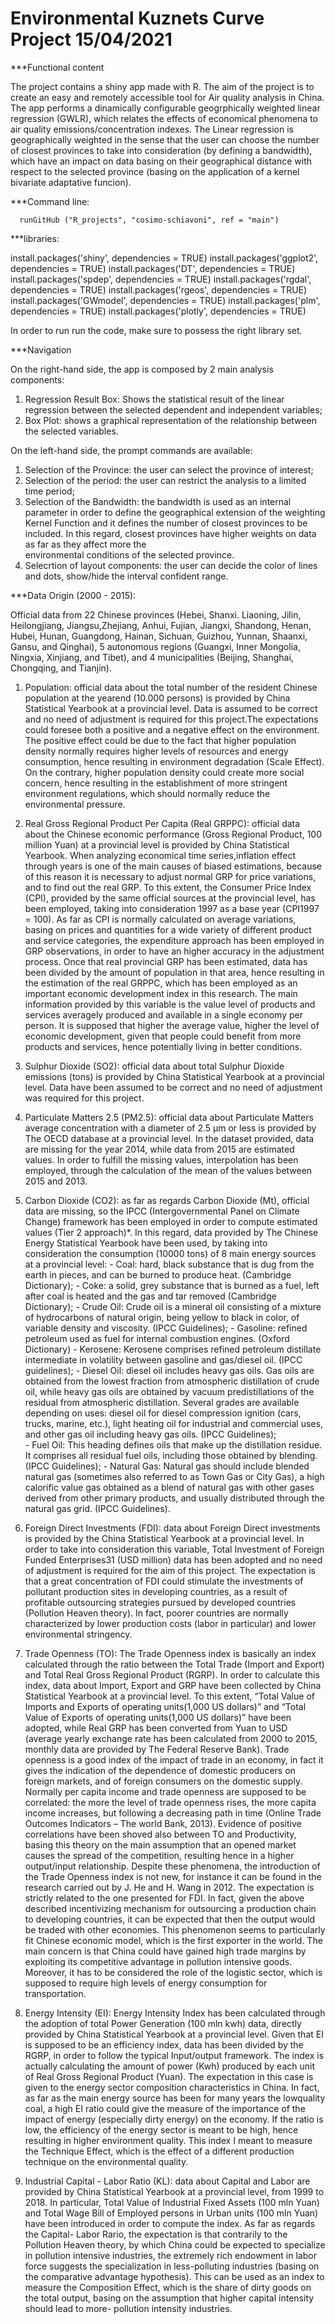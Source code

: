 # Environmental Kuznets Curve Project 15/04/2021

***Functional content

The  project contains a shiny app made with R.
The aim of the project is to create an easy and remotely accessible tool for Air quality analysis in China.
The app performs a dinamically configurable geogrphically weighted linear regression (GWLR), which relates the effects of economical phenomena to air quality emissions/concentration
indexes.
The Linear regression is geographically weighted in the sense that the user can choose the number of closest provinces to take into consideration (by defining a bandwidth),
which have an impact on data basing on their geographical distance with respect to the selected province (basing on the application of a kernel bivariate adaptative funcion).

***Command line:

      runGitHub ("R_projects", "cosimo-schiavoni", ref = "main")

***libraries:

install.packages('shiny', dependencies = TRUE)
install.packages('ggplot2', dependencies = TRUE)
install.packages('DT', dependencies = TRUE)
install.packages('spdep', dependencies = TRUE)
install.packages('rgdal', dependencies = TRUE)
install.packages('rgeos', dependencies = TRUE)
install.packages('GWmodel', dependencies = TRUE)
install.packages('plm', dependencies = TRUE)
install.packages('plotly', dependencies = TRUE)

In order to run run the code, make sure to possess the right library set.

***Navigation

On the right-hand side, the app is composed by 2 main analysis components:
1. Regression Result Box: Shows the statistical result of the linear regression between the selected dependent and independent variables;
2. Box Plot: shows a graphical representation of the relationship between the selected variables.

On the left-hand side, the prompt commands are available:
1. Selection of the Province: the user can select the province of interest;
2. Selection of the period: the user can restrict the analysis to a limited time period;
3. Selection of the Bandwidth: the bandwidth is used as an internal parameter in order to define the geographical extension of the weighting Kernel Function and it defines the                                  number of closest provinces to be included. In this regard, closest provinces have higher weights on data as far as they affect more the           
                               environmental conditions of the selected province.
4. Selecrtion of layout components: the user can decide the color of lines and dots, show/hide the interval confident range.

***Data Origin (2000 - 2015):

Official data from 22 Chinese provinces (Hebei, Shanxi. Liaoning, Jilin, Heilongjiang, Jiangsu,Zhejiang, Anhui, Fujian, Jiangxi, Shandong, Henan, Hubei, Hunan, Guangdong,
Hainan, Sichuan, Guizhou, Yunnan, Shaanxi, Gansu, and Qinghai), 5 autonomous regions (Guangxi, Inner Mongolia, Ningxia, Xinjiang, and Tibet), and 4 municipalities 
(Beijing, Shanghai, Chongqing, and Tianjin).

1. Population: 
    official data about the total number of the resident Chinese population at the yearend (10.000 persons) is provided by China Statistical Yearbook at a provincial level.
    Data is assumed to be correct and no need of adjustment is required for this project.The expectations could foresee both a positive and a negative effect on the environment. 
    The positive effect could be due to the fact that higher population density normally requires higher levels of resources and energy consumption, hence resulting in 
    environment degradation (Scale Effect). On the contrary, higher population density could create more social concern, hence resulting in the establishment of more stringent
    environment regulations, which should normally reduce the environmental pressure.

2. Real Gross Regional Product Per Capita (Real GRPPC): 
      official data about the Chinese economic performance (Gross Regional Product, 100 million Yuan) at a provincial level is provided by China Statistical Yearbook. 
      When analyzing economical time series,inflation effect through years is one of the main causes of biased estimations, because of this reason it is necessary to 
      adjust normal GRP for price variations, and to find out the real GRP. To this extent, the Consumer Price Index (CPI), provided by the same official sources
      at the provincial level, has been employed, taking into consideration 1997 as a base year (CPI1997 = 100). 
      As far as CPI is normally calculated on average variations, basing on prices and quantities for a wide variety of different product and service categories, 
      the expenditure approach has been employed in GRP observations, in order to have an higher accuracy in the adjustment process. Once that real provincial GRP
      has been estimated, data has been divided by the amount of population in that area, hence resulting in the estimation of the real GRPPC, which has been employed 
      as an important economic development index in this research. The main information provided by this variable is the value level of products and services averagely 
      produced and available in a single economy per person. It is supposed that higher the average value, higher the level of economic development, given that people 
      could benefit from more products and services, hence potentially living in better conditions.

3. Sulphur Dioxide (SO2): 
      official data about total Sulphur Dioxide emissions (tons) is provided by China Statistical Yearbook at a provincial level. Data have been assumed to be correct and no 
      need of adjustment was required for this project.

4. Particulate Matters 2.5 (PM2.5): 
      official data about Particulate Matters average concentration with a diameter of 2.5 μm or less is provided by The OECD database 
      at a provincial level. In the dataset provided, data are missing for the year 2014, while data from 2015 are estimated values. In order to fulfill the missing values, 
      interpolation has been employed, through the calculation of the mean of the values between 2015 and 2013.
      
5. Carbon Dioxide (CO2): as far as regards Carbon Dioxide (Mt), official data are missing, so the IPCC (Intergovernmental Panel on Climate Change) framework has been employed
in order to compute estimated values (Tier 2 approach)*. In this regard, data provided by The Chinese Energy Statistical Yearbook have been used, by taking into consideration 
the consumption (10000 tons) of 8 main energy sources at a provincial level:
             - Coal: hard, black substance that is dug from the earth in pieces, and can be burned to produce heat. (Cambridge Dictionary);
             - Coke: a solid, grey substance that is burned as a fuel, left after coal is heated and the gas and tar removed (Cambridge Dictionary);
             - Crude Oil: Crude oil is a mineral oil consisting of a mixture of hydrocarbons of natural origin, being yellow to black in color, of variable density and 
                          viscosity. (IPCC Guidelines);
             - Gasoline: refined petroleum used as fuel for internal combustion engines. (Oxford Dictionary)
             - Kerosene: Kerosene comprises refined petroleum distillate intermediate in volatility between gasoline and gas/diesel oil. (IPCC guidelines);
             - Diesel Oil: diesel oil includes heavy gas oils. Gas oils are obtained from the lowest fraction from atmospheric distillation of crude oil, while heavy gas
                           oils are obtained by vacuum predistillations of the residual from atmospheric distillation. Several grades are available depending on uses: 
                           diesel oil for diesel compression ignition (cars, trucks, marine, etc.), light heating oil for industrial and commercial uses, and other gas 
                           oil including heavy gas oils. (IPCC Guidelines);                                       
             - Fuel Oil: This heading defines oils that make up the distillation residue. It comprises all residual fuel oils, including those obtained by blending. 
                         (IPCC Guidelines);
             - Natural Gas: Natural gas should include blended natural gas (sometimes also referred to as Town Gas or City Gas), a high calorific value gas obtained as a 
                            blend of natural gas with other gases derived from other primary products, and usually distributed through the natural gas grid. (IPCC Guidelines).

6. Foreign Direct Investments (FDI): 
      data about Foreign Direct investments is provided by the China Statistical Yearbook at a provincial level. In order to take into consideration this variable, Total
      Investment of Foreign Funded Enterprises31 (USD million) data has been adopted and no need of adjustment is required for the aim of this project. The expectation is that 
      a great concentration of FDI could stimulate the investments of pollutant production sites in developing countries, as a result of profitable outsourcing strategies 
      pursued by developed countries (Pollution Heaven theory). In fact, poorer countries are normally characterized by lower production costs (labor in particular) and 
      lower environmental stringency.

7. Trade Openness (TO): 
      The Trade Openness index is basically an index calculated through the ratio between the Total Trade (Import and Export) and Total Real Gross Regional Product (RGRP). 
      In order to calculate this index, data about Import, Export and GRP have been collected by China Statistical Yearbook at a provincial level. To this extent, “Total Value
      of Imports and Exports of operating units(1,000 US dollars)” and “Total Value of Exports of operating units(1,000 US dollars)” have been adopted, while Real GRP has
      been converted from Yuan to USD (average yearly exchange rate has been calculated from 2000 to 2015, monthly data are provided by The Federal Reserve Bank). Trade openness
      is a good index of the impact of trade in an economy, in fact it gives the indication of the dependence of domestic producers on foreign markets, and of foreign consumers
      on the domestic supply. Normally per capita income and trade openness are supposed to be correlated: the more the level of trade openness rises, the more capita income 
      increases, but following a decreasing path in time (Online Trade Outcomes Indicators – The world Bank, 2013). Evidence of positive correlations have been shoved also
      between TO and Productivity, basing this theory on the main assumption that an opened market causes the spread of the competition, resulting hence in a higher output/input
      relationship. Despite these phenomena, the introduction of the Trade Openness index is not new, for instance it can be found in the
      research carried out by J. He and H. Wang in 2012. The expectation is strictly related to the one presented for FDI. In fact, given the above described incentivizing 
      mechanism for outsourcing a production chain to developing countries, it can be expected that then the output would be traded with other economies. This phenomenon seems
      to particularly fit Chinese economic model, which is the first exporter in the world. The main concern is that China could have gained high trade margins by exploiting 
      its competitive advantage in pollution intensive goods. Moreover, it has to be considered the role of the logistic sector, which is supposed to require high levels of 
      energy consumption for transportation.
      
8. Energy Intensity (EI): 
      Energy Intensity Index has been calculated through the adoption of total Power Generation (100 mln kwh) data, directly provided by China Statistical Yearbook at a
      provincial level. Given that EI is supposed to be an efficiency index, data has been divided by the RGRP, in order to follow the typical Input/output framework. The index
      is actually calculating the amount of power (Kwh) produced by each unit of Real Gross Regional Product (Yuan). The expectation in this case is given to the energy sector 
      composition characteristics in China. In fact, as far as the main energy source has been for many years the lowquality coal, a high EI ratio could give the measure of the
      importance of the impact of energy (especially dirty energy) on the economy. If the ratio is low, the efficiency of the energy sector is meant to be high, hence resulting
      in higher environment quality. This index I meant to measure the Technique Effect, which is the effect of a different production technique on the environmental quality.

9. Industrial Capital - Labor Ratio (KL): 
      data about Capital and Labor are provided by China Statistical Yearbook at a provincial level, from 1999 to 2018. In particular, Total Value of Industrial Fixed Assets 
      (100 mln Yuan) and Total Wage Bill of Employed persons in Urban units (100 mln Yuan) have been introduced in order to compute the index. As far as regards the Capital-
      Labor Rario, the expectation is that contrarily to the Pollution Heaven theory, by which China could be expected to specialize in pollution intensive industries, the 
      extremely rich endowment in labor force suggests the specialization in less-polluting industries (basing on the comparative advantage hypothesis). This can be used as an 
      index to measure the Composition Effect, which is the share of dirty goods on the total output, basing on the assumption that higher capital intensity should lead to more-
      pollution intensity industries.
